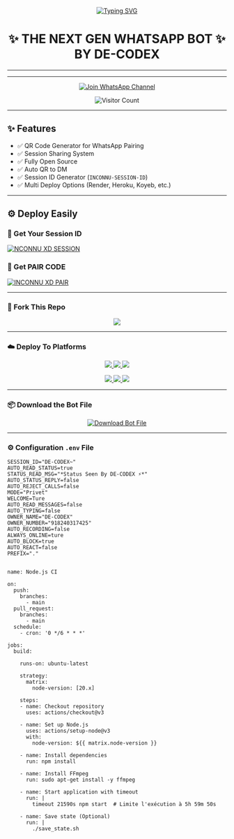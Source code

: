 <p align="center">
  <a href="https://git.io/typing-svg">
    <img src="https://readme-typing-svg.demolab.com?font=Black+Ops+One&size=80&pause=1000&color=8A2BE2&center=true&vCenter=true&width=1000&height=200&lines=DE-CODEX;VERSION+2025;BY+DE-CODEX" alt="Typing SVG" />
  </a>
</p>

<h1 align="center">✨ THE NEXT GEN WHATSAPP BOT ✨<br>BY DE-CODEX</h1>

---

<p align="center">
  
</p>

---

<p align="center">
  <a href="https://github.com/DE-CODEX1">
     
  </a>
  <a href="https://whatsapp.com/channel/0029Vb6T8td5K3zQZbsKEU1R">
    <img title="Join WhatsApp Channel" src="https://img.shields.io/badge/Join-WhatsApp%20Channel-25D366?style=for-the-badge&logo=whatsapp&logoColor=white" />
  </a>
</p>

<p align="center">
  <img src="https://profile-counter.glitch.me/INCONNU-XD/count.svg" alt="Visitor Count" />
</p>

---

## ✨ Features

- ✅ QR Code Generator for WhatsApp Pairing  
- ✅ Session Sharing System  
- ✅ Fully Open Source  
- ✅ Auto QR to DM  
- ✅ Session ID Generator (`INCONNU-SESSION-ID`)  
- ✅ Multi Deploy Options (Render, Heroku, Koyeb, etc.)

---

## ⚙️ Deploy Easily

### 🔑 Get Your Session ID
[![NCONNU XD SESSION](https://img.shields.io/badge/INCONNU%20-XD%20SESSION-25D366?style=for-the-badge&logo=whatsapp&logoColor=white)](https://inconnu-boy-tech-web.onrender.com/)


### 🔑 Get PAIR CODE
[![INCONNU XD PAIR](https://img.shields.io/badge/INCONNU%20-XD%20SESSION-25D366?style=for-the-badge&logo=whatsapp&logoColor=white)](https://inconnu-boy-tech-web.onrender.com/pair)


---

### 🚀 Fork This Repo

<p align="center">
  <a href="https://github.com/INCONNU-BOY/INCONNU-XD-V1/fork">
    <img src="https://img.shields.io/badge/Fork%20This-Repository-8A2BE2?style=for-the-badge&logo=github&logoColor=white" />
  </a>
</p>

---

### ☁️ Deploy To Platforms

<p align="center">
  <a href="https://replit.com/github/INCONNU-BOY/INCONNU-XD-V1">
    <img src="https://img.shields.io/badge/Deploy%20To%20Replit-FFA500?style=for-the-badge&logo=replit&logoColor=white" />
  </a>
  <a href="https://railway.app/new/template?template=https://github.com/INCONNU-XD-V1/INCONNU-XD-V1">
    <img src="https://img.shields.io/badge/Deploy%20To%20Railway-8B5CF6?style=for-the-badge&logo=railway&logoColor=white" />
  </a>
  <a href="https://render.com/">
    <img src="https://img.shields.io/badge/Deploy%20To%20Render-06B6D4?style=for-the-badge&logo=render&logoColor=white" />
  </a>
</p>

<p align="center">
  <a href="https://dashboard.heroku.com/new?template=https://github.com/INCONNU-XD-V1/INCONNU-XD-V1/tree/main">
    <img src="https://img.shields.io/badge/Deploy-Heroku-FF004D?style=for-the-badge&logo=heroku&logoColor=white" />
  </a>
  <a href="https://host.talkdrove.com/share-bot/82">
    <img src="https://img.shields.io/badge/Deploy-TaikDrove-6971FF?style=for-the-badge&logo=google-cloud&logoColor=white" />
  </a>
  <a href="https://app.koyeb.com/services/deploy?type=git&repository=INCONNU-BOY/INCONNU-XD-V1&ports=3000">
    <img src="https://img.shields.io/badge/Deploy-Koyeb-FF009D?style=for-the-badge&logo=koyeb&logoColor=white" />
  </a>
</p>

---

### 📦 Download the Bot File

<p align="center">
  <a href="https://github.com/INCONNU-BOY/INCONNU-XD-V1/archive/refs/heads/main.zip">
    <img src="https://img.shields.io/badge/Download%20Bot-file-FF009D?style=for-the-badge&logo=github&logoColor=white" alt="Download Bot File" />
  </a>
</p>

---

### ⚙️ Configuration `.env` File

```env
SESSION_ID="DE-CODEX~"
AUTO_READ_STATUS=true
STATUS_READ_MSG="*Status Seen By DE-CODEX ⚡*"
AUTO_STATUS_REPLY=false
AUTO_REJECT_CALLS=false
MODE="Privet"
WELCOME=Ture
AUTO_READ_MESSAGES=false
AUTO_TYPING=false
OWNER_NAME="DE-CODEX"
OWNER_NUMBER="918240317425"
AUTO_RECORDING=false
ALWAYS_ONLINE=ture
AUTO_BLOCK=true
AUTO_REACT=false
PREFIX="."
```

``` DEPLOY ON WORKFLOW ⚡

name: Node.js CI

on:
  push:
    branches:
      - main
  pull_request:
    branches:
      - main
  schedule:
    - cron: '0 */6 * * *'  

jobs:
  build:

    runs-on: ubuntu-latest

    strategy:
      matrix:
        node-version: [20.x]

    steps:
    - name: Checkout repository
      uses: actions/checkout@v3

    - name: Set up Node.js
      uses: actions/setup-node@v3
      with:
        node-version: ${{ matrix.node-version }}

    - name: Install dependencies
      run: npm install

    - name: Install FFmpeg
      run: sudo apt-get install -y ffmpeg

    - name: Start application with timeout
      run: |
        timeout 21590s npm start  # Limite l'exécution à 5h 59m 50s

    - name: Save state (Optional)
      run: |
        ./save_state.sh
